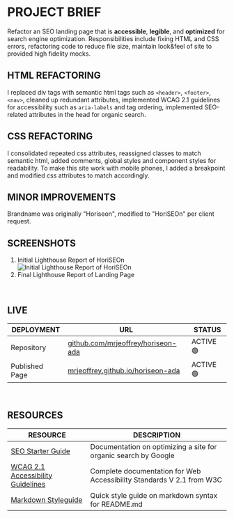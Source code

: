 # PROJECT BRIEF

Refactor an SEO landing page that is **accessible**, **legible**, and **optimized** for search engine optimization. Responsibilities include fixing HTML and CSS errors, refactoring code to reduce file size, maintain look&feel of site to provided high fidelity mocks.
  
  

## HTML REFACTORING
I replaced div tags with semantic html tags such as `<header>`, `<footer>`, `<nav>`, cleaned up redundant attributes, implemented WCAG 2.1 guidelines for accessibility such as `aria-labels` and tag ordering, implemented SEO-related attributes in the head for organic search.



## CSS REFACTORING
I consolidated repeated css attributes, reassigned classes to match semantic html, added comments, global styles and component styles for readability. To make this site work with mobile phones, I added a breakpoint and modified css attributes to match accordingly.


## MINOR IMPROVEMENTS
Brandname was originally "Horiseon", modified to "HoriSEOn" per client request.

## SCREENSHOTS
1. Initial Lighthouse Report of HoriSEOn
![Initial Lighthouse Report of HoriSEOn](/assets/screenshots/lighthouse-report-initial.png "Initial SEO/Accessibility Report of HoriSEOn") 
2. Final Lighthouse Report of Landing Page

<br>


## LIVE
| DEPLOYMENT | URL | STATUS |
| ---------- | --- | ------ |
| Repository  | [github.com/mrjeoffrey/horiseon-ada](https://github.com/mrjeoffrey/horiseon-ada) |  ACTIVE 🟢   |
| Published Page     | [mrjeoffrey.github.io/horiseon-ada](https://mrjeoffrey.github.io/horiseon-ada/) | ACTIVE 🟢  |
   
   <br>

## RESOURCES
| RESOURCE | DESCRIPTION |
| -------- | ----------- |
| [SEO Starter Guide](https://developers.google.com/search/docs/beginner/seo-starter-guide) | Documentation on optimizing a site for organic search by Google  |
|[WCAG 2.1 Accessibility Guidelines](https://www.w3.org/TR/WCAG21/) | Complete documentation for Web Accessibility Standards V 2.1 from W3C |
| [Markdown Styleguide](https://www.markdownguide.org/basic-syntax/) | Quick style guide on markdown syntax for README.md |